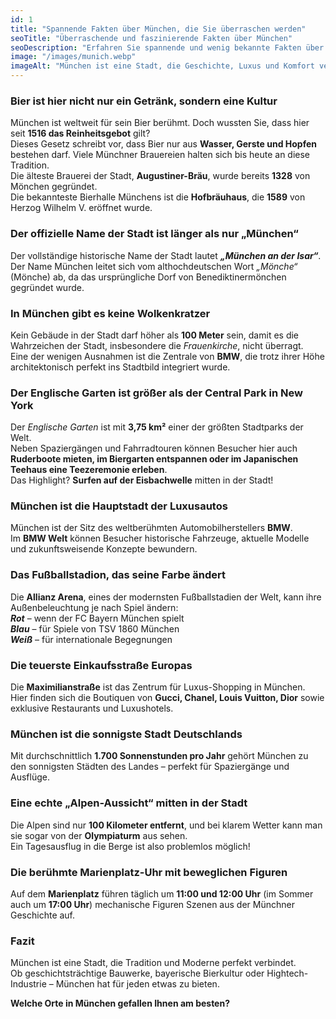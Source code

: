 ```yaml
---
id: 1
title: "Spannende Fakten über München, die Sie überraschen werden"
seoTitle: "Überraschende und faszinierende Fakten über München"
seoDescription: "Erfahren Sie spannende und wenig bekannte Fakten über München. Entdecken Sie die Geschichte, Kultur und besondere Highlights dieser beeindruckenden Stadt."
image: "/images/munich.webp"
imageAlt: "München ist eine Stadt, die Geschichte, Luxus und Komfort vereint"
---
```


### Bier ist hier nicht nur ein Getränk, sondern eine Kultur  
München ist weltweit für sein Bier berühmt. Doch wussten Sie, dass hier seit **1516 das Reinheitsgebot** gilt?  
Dieses Gesetz schreibt vor, dass Bier nur aus **Wasser, Gerste und Hopfen** bestehen darf. Viele Münchner Brauereien halten sich bis heute an diese Tradition.  
Die älteste Brauerei der Stadt, **Augustiner-Bräu**, wurde bereits **1328** von Mönchen gegründet.  
Die bekannteste Bierhalle Münchens ist die **Hofbräuhaus**, die **1589** von Herzog Wilhelm V. eröffnet wurde.  

### Der offizielle Name der Stadt ist länger als nur „München“  
Der vollständige historische Name der Stadt lautet ***„München an der Isar“***.  
Der Name München leitet sich vom althochdeutschen Wort *„Mönche“* (Mönche) ab, da das ursprüngliche Dorf von Benediktinermönchen gegründet wurde.  

### In München gibt es keine Wolkenkratzer  
Kein Gebäude in der Stadt darf höher als **100 Meter** sein, damit es die Wahrzeichen der Stadt, insbesondere die *Frauenkirche*, nicht überragt.  
Eine der wenigen Ausnahmen ist die Zentrale von **BMW**, die trotz ihrer Höhe architektonisch perfekt ins Stadtbild integriert wurde.  

### Der Englische Garten ist größer als der Central Park in New York  
Der *Englische Garten* ist mit **3,75 km²** einer der größten Stadtparks der Welt.  
Neben Spaziergängen und Fahrradtouren können Besucher hier auch **Ruderboote mieten, im Biergarten entspannen oder im Japanischen Teehaus eine Teezeremonie erleben**.  
Das Highlight? **Surfen auf der Eisbachwelle** mitten in der Stadt!  

### München ist die Hauptstadt der Luxusautos  
München ist der Sitz des weltberühmten Automobilherstellers **BMW**.  
Im **BMW Welt** können Besucher historische Fahrzeuge, aktuelle Modelle und zukunftsweisende Konzepte bewundern.  

### Das Fußballstadion, das seine Farbe ändert  
Die **Allianz Arena**, eines der modernsten Fußballstadien der Welt, kann ihre Außenbeleuchtung je nach Spiel ändern:  
***Rot*** – wenn der FC Bayern München spielt  
***Blau*** – für Spiele von TSV 1860 München  
***Weiß*** – für internationale Begegnungen  

### Die teuerste Einkaufsstraße Europas  
Die **Maximilianstraße** ist das Zentrum für Luxus-Shopping in München.  
Hier finden sich die Boutiquen von **Gucci, Chanel, Louis Vuitton, Dior** sowie exklusive Restaurants und Luxushotels.  

### München ist die sonnigste Stadt Deutschlands  
Mit durchschnittlich **1.700 Sonnenstunden pro Jahr** gehört München zu den sonnigsten Städten des Landes – perfekt für Spaziergänge und Ausflüge.  

### Eine echte „Alpen-Aussicht“ mitten in der Stadt  
Die Alpen sind nur **100 Kilometer entfernt**, und bei klarem Wetter kann man sie sogar von der **Olympiaturm** aus sehen.  
Ein Tagesausflug in die Berge ist also problemlos möglich!  

### Die berühmte Marienplatz-Uhr mit beweglichen Figuren  
Auf dem **Marienplatz** führen täglich um **11:00 und 12:00 Uhr** (im Sommer auch um **17:00 Uhr**) mechanische Figuren Szenen aus der Münchner Geschichte auf.  

### **Fazit**  
München ist eine Stadt, die Tradition und Moderne perfekt verbindet.  
Ob geschichtsträchtige Bauwerke, bayerische Bierkultur oder Hightech-Industrie – München hat für jeden etwas zu bieten.  

**Welche Orte in München gefallen Ihnen am besten?**  
